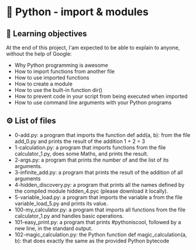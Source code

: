 # :snake: Python - import & modules

## 📖 Learning objectives
At the end of this project, I'am expected to be able to explain to anyone, without the help of Google:

- Why Python programming is awesome
- How to import functions from another file
- How to use imported functions
- How to create a module
- How to use the built-in function dir()
- How to prevent code in your script from being executed when imported
- How to use command line arguments with your Python programs

## ⚙️ List of files
- 0-add.py: a program that imports the function def add(a, b): from the file add_0.py and prints the result of the addition 1 + 2 = 3
- 1-calculation.py: a program that imports functions from the file calculator_1.py, does some Maths, and prints the result.
- 2-args.py: a program that prints the number of and the list of its arguments.
- 3-infinite_add.py: a program that prints the result of the addition of all arguments
- 4-hidden_discovery.py: a program that prints all the names defined by the compiled module hidden_4.pyc (please download it locally).
- 5-variable_load.py: a program that imports the variable a from the file variable_load_5.py and prints its value.
- 100-my_calculator.py: a program that imports all functions from the file calculator_1.py and handles basic operations.
- 101-easy_print.py: a program that prints #pythoniscool, followed by a new line, in the standard output.
- 102-magic_calculation.py: the Python function def magic_calculation(a, b): that does exactly the same as the provided Python bytecode
